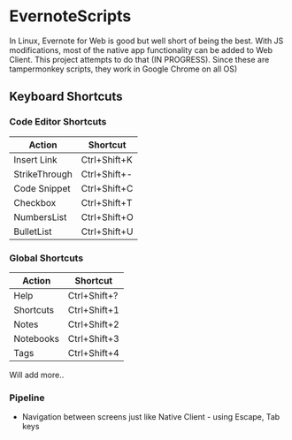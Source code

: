 # EvernoteScripts
In Linux, Evernote for Web is good but well short of being the best. With JS modifications, most of the native app functionality can be added to Web Client. This project attempts to do that (IN PROGRESS). Since these are tampermonkey scripts, they work in Google Chrome on all OS)

## Keyboard Shortcuts

### Code Editor Shortcuts

| Action | Shortcut |
| ------ | -------- |
| Insert Link | Ctrl+Shift+K |
| StrikeThrough | Ctrl+Shift+- |
| Code Snippet | Ctrl+Shift+C |
| Checkbox | Ctrl+Shift+T |
| NumbersList | Ctrl+Shift+O |
| BulletList | Ctrl+Shift+U |

### Global Shortcuts

| Action | Shortcut |
| ------ | -------- |
| Help  | Ctrl+Shift+? |
| Shortcuts | Ctrl+Shift+1 |
| Notes | Ctrl+Shift+2 |
| Notebooks | Ctrl+Shift+3 |
| Tags | Ctrl+Shift+4 |

Will add more.. 

### Pipeline

* Navigation between screens just like Native Client - using Escape, Tab keys
